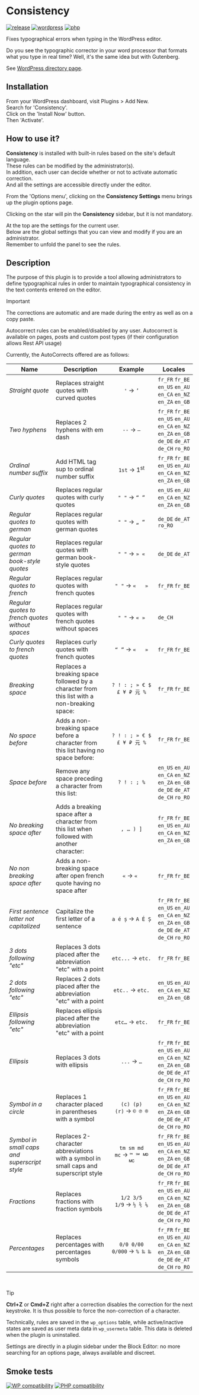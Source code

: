 # Consistency

[![release](https://badgen.net/github/tag/webaxones/consistency)](https://wordpress.org/plugins/consistency/) [![wordpress](https://badgen.net/badge/wordpress/6.6+/green)](https://wordpress.org/plugins/consistency/) [![php](https://badgen.net/badge/php/7.4+/green)](https://wordpress.org/plugins/consistency/)

Fixes typographical errors when typing in the WordPress editor.  

Do you see the typographic corrector in your word processor that formats what you type in real time? Well, it's the same idea but with Gutenberg.
  
See [WordPress directory page](https://wordpress.org/plugins/consistency/).

## Installation

From your WordPress dashboard, visit Plugins > Add New.  
Search for 'Consistency'.  
Click on the 'Install Now' button.  
Then 'Activate'.

## How to use it?  

**Consistency** is installed with built-in rules based on the site's default language.  
These rules can be modified by the administrator(s).  
In addition, each user can decide whether or not to activate automatic correction.  
And all the settings are accessible directly under the editor.  

From the 'Options menu', clicking on the **Consistency Settings** menu brings up the plugin options page.  

Clicking on the star will pin the **Consistency** sidebar, but it is not mandatory.  

At the top are the settings for the current user.  
Below are the global settings that you can view and modify if you are an administrator.  
Remember to unfold the panel to see the rules.  



## Description

The purpose of this plugin is to provide a tool allowing administrators to define typographical rules in order to maintain typographical consistency in the text contents entered on the editor.  
> [!IMPORTANT]
> The corrections are automatic and are made during the entry as well as on a copy paste.  

Autocorrect rules can be enabled/disabled by any user.
Autocorrect is available on pages, posts and custom post types (if their configuration allows Rest API usage)

Currently, the AutoCorrects offered are as follows:

| Name | Description | Example | Locales |
| --- | --- | :---: | --- |
| *Straight quote* | Replaces straight quotes with curved quotes | `'` → `’` | `fr_FR` `fr_BE` `en_US` `en_AU` `en_CA` `en_NZ` `en_ZA` `en_GB` |
| *Two hyphens* | Replaces 2 hyphens with em dash | `--` → `—` | `fr_FR` `fr_BE` `en_US` `en_AU` `en_CA` `en_NZ` `en_ZA` `en_GB` `de_DE` `de_AT` `de_CH` `ro_RO` |
| *Ordinal number suffix* | Add HTML tag sup to ordinal number suffix | `1st` → 1<sup>st</sup> | `fr_FR` `fr_BE` `en_US` `en_AU` `en_CA` `en_NZ` `en_ZA` `en_GB` |
| *Curly quotes* | Replaces regular quotes with curly quotes | `" "` → `“ ”` | `en_US` `en_AU` `en_CA` `en_NZ` `en_ZA` `en_GB` |
| *Regular quotes to german* | Replaces regular quotes with german quotes | `" "` → `„ “` | `de_DE` `de_AT` `ro_RO` |
| *Regular quotes to german book-style quotes* | Replaces regular quotes with german book-style quotes | `" "` → `» «` | `de_DE` `de_AT` |
| *Regular quotes to french* | Replaces regular quotes with french quotes | `" "` → `«   »` | `fr_FR` `fr_BE` |
| *Regular quotes to french quotes without spaces* | Replaces regular quotes with french quotes without spaces | `" "` → `« »` | `de_CH` |
| *Curly quotes to french quotes* | Replaces curly quotes with french quotes | `“ ”` → `«   »` | `fr_FR` `fr_BE` |
| *Breaking space* | Replaces a breaking space followed by a character from this list with a non-breaking space: | `? ! : ; » € $ £ ¥ ₽ 元 %` | `fr_FR` `fr_BE` |
| *No space before* | Adds a non-breaking space before a character from this list having no space before: | `? ! : ; » € $ £ ¥ ₽ 元 %` | `fr_FR` `fr_BE` |
| *Space before* | Remove any space preceding a character from this list: | `? ! : ; %` | `en_US` `en_AU` `en_CA` `en_NZ` `en_ZA` `en_GB` `de_DE` `de_AT` `de_CH` `ro_RO` |
| *No breaking space after* | Adds a breaking space after a character from this list when followed with another character: | `, … ) ]` | `fr_FR` `fr_BE` `en_US` `en_AU` `en_CA` `en_NZ` `en_ZA` `en_GB` |
| *No non breaking space after* | Adds a non-breaking space after open french quote having no space after | `«` → `« ` | `fr_FR` `fr_BE` |
| *First sentence letter not capitalized* | Capitalize the first letter of a sentence | `a é ș` → `A É Ș` | `fr_FR` `fr_BE` `en_US` `en_AU` `en_CA` `en_NZ` `en_ZA` `en_GB` `de_DE` `de_AT` `de_CH` `ro_RO` |
| *3 dots following "etc"* | Replaces 3 dots placed after the abbreviation "etc" with a point | `etc...` → `etc.` | `fr_FR` `fr_BE` |
| *2 dots following "etc"* | Replaces 2 dots placed after the abbreviation "etc" with a point | `etc..` → `etc.` | `en_US` `en_AU` `en_CA` `en_NZ` `en_ZA` `en_GB` |
| *Ellipsis following "etc"* | Replaces ellipsis placed after the abbreviation "etc" with a point | `etc…` → `etc.` | `fr_FR` `fr_BE` |
| *Ellipsis* | Replaces 3 dots with ellipsis | `...` → `…` | `fr_FR` `fr_BE` `en_US` `en_AU` `en_CA` `en_NZ` `en_ZA` `en_GB` `de_DE` `de_AT` `de_CH` `ro_RO` |
| *Symbol in a circle* | Replaces 1 character placed in parentheses with a symbol | `(c) (p) (r)` → `© ℗ ®` | `fr_FR` `fr_BE` `en_US` `en_AU` `en_CA` `en_NZ` `en_ZA` `en_GB` `de_DE` `de_AT` `de_CH` `ro_RO` |
| *Symbol in small caps and superscript style* | Replaces 2-character abbreviations with a symbol in small caps and superscript style | `tm sm md mc` → `™ ℠ 🅫 🅪` | `fr_FR` `fr_BE` `en_US` `en_AU` `en_CA` `en_NZ` `en_ZA` `en_GB` `de_DE` `de_AT` `de_CH` `ro_RO` |
| *Fractions* | Replaces fractions with fraction symbols | `1/2 3/5 1/9` → `½ ⅗ ⅑` | `fr_FR` `fr_BE` `en_US` `en_AU` `en_CA` `en_NZ` `en_ZA` `en_GB` `de_DE` `de_AT` `de_CH` `ro_RO` |
| *Percentages* | Replaces percentages with percentages symbols | `0/0 0/00 0/000` → `% ‰ ‱` | `fr_FR` `fr_BE` `en_US` `en_AU` `en_CA` `en_NZ` `en_ZA` `en_GB` `de_DE` `de_AT` `de_CH` `ro_RO` |

    
> [!TIP]
> **Ctrl+Z** or **Cmd+Z** right after a correction disables the correction for the next keystroke. It is thus possible to force the non-correction of a character.

Technically, rules are saved in the `wp_options` table, while active/inactive states are saved as user meta data in `wp_usermeta` table.
This data is deleted when the plugin is uninstalled.

Settings are directly in a plugin sidebar under the Block Editor: no more searching for an options page, always available and discreet.

## Smoke tests

[![WP compatibility](https://plugintests.com/plugins/wporg/consistency/wp-badge.svg)](https://plugintests.com/plugins/wporg/consistency/latest) [![PHP compatibility](https://plugintests.com/plugins/wporg/consistency/php-badge.svg)](https://plugintests.com/plugins/wporg/consistency/latest)

